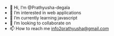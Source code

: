 - 👋 Hi, I’m @Prathyusha-degala
- 👀 I’m interested in web applications
- 🌱 I’m currently learning javascript
- 💞️ I’m looking to collaborate on 
- 📫 How to reach me info2prathyusha@gmail.com

<!---
Prathyusha-degala/Prathyusha-degala is a ✨ special ✨ repository because its `README.md` (this file) appears on your GitHub profile.
You can click the Preview link to take a look at your changes.
--->
